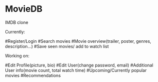 # MovieDB

IMDB clone

Currently:

#Register/Login
#Search movies
#Movie overview(trailer, poster, genres, description...)
#Save seen movies/ add to watch list

Working on:

#Edit Profile(picture, bio)
#Edit User(change password, email)
#Additional User info(movie count, total watch time)
#Upcoming/Currently popular movies
#Recommendations

